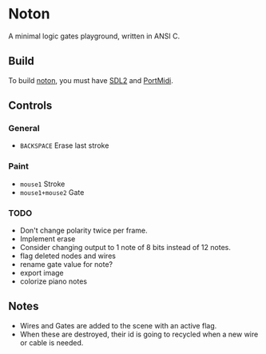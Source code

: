 # Noton

A minimal logic gates playground, written in ANSI C.

## Build

To build [noton](https://wiki.xxiivv.com/noton), you must have [SDL2](https://wiki.libsdl.org/) and [PortMidi](http://portmedia.sourceforge.net/portmidi/).

## Controls

### General

- `BACKSPACE` Erase last stroke

### Paint

- `mouse1` Stroke
- `mouse1+mouse2` Gate

### TODO

- Don't change polarity twice per frame.
- Implement erase
- Consider changing output to 1 note of 8 bits instead of 12 notes.
- flag deleted nodes and wires
- rename gate value for note?
- export image
- colorize piano notes

## Notes

- Wires and Gates are added to the scene with an active flag.
- When these are destroyed, their id is going to recycled when a new wire or cable is needed.
